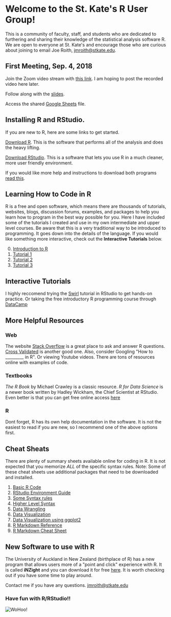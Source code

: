 # Welcome to the St. Kate's R User Group!

This is a community of faculty, staff, and students who are dedicated to furthering and sharing their knowledge of the statistical analysis software R. We are open to everyone at St. Kate's and encourage those who are curious about joining to email Joe Roith, jmroith@stkate.edu. 

## First Meeting, Sep. 4, 2018
Join the Zoom video stream with [this link](https://zoom.us/j/632593828). I am hoping to post the recorded video here later.

Follow along with the [slides](FirstMeeting_Slides_nopic.pdf).

Access the shared [Google Sheets](https://docs.google.com/spreadsheets/d/1glhHiEzilOTQh67K1AYSpnYUlt3S4_30zVeJwCsNJ9s/edit?usp=sharing) file.

## Installing R and RStudio.

If you are new to R, here are some links to get started.

[Download R](https://www.r-project.org/). This is the software that performs all of the analysis and does the heavy lifting.

[Download RStudio](https://www.rstudio.com/). This is a software that lets you use R in a much cleaner, more user friendly environment.


 If you would like more help and instructions to download both programs [read this](R_download_data_importing.pdf).

## Learning How to Code in R

R is a free and open software, which means there are thousands of tutorials, websites, blogs, discussion forums, examples, and packages to help you learn how to program in the best way possible for you. Here I have included some of the tutorials I created and use in my own intermediate and upper level courses. Be aware that this is a very traditional way to be introduced to programming. It goes down into the details of the language. If you would like something more interactive, check out the **Interactive Tutorials** below.

0. [Introduction to R](IntroR1.pdf)
1. [Tutorial 1](RTutorial_1.pdf)
2. [Tutorial 2](RTutorial_2.pdf)
3. [Tutorial 3](RTutorial_3.pdf)

## Interactive Tutorials

I highly reccomend trying the [Swirl](http://swirlstats.com/) tutorial in RStudio to get hands-on practice.
Or taking the free introductory R programming course through [DataCamp](https://www.datacamp.com/courses/free-introduction-to-r)

## More Helpful Resources
### Web
The website [Stack Overflow](https://stackoverflow.com/) is a great place to ask and answer R questions.
[Cross Validated](https://stats.stackexchange.com/questions/tagged/r) is another good one.
Also, consider Googling "How to _________ in R". Or viewing Youtube videos. There are tons of resources online with examples of code.

### Textbooks
*The R Book* by Michael Crawley is a classic resource.
*R for Data Science* is a newer book written by Hadley Wickham, the Chief Scientist at RStudio. Even better is that you can get free online access [here](http://r4ds.had.co.nz/)

### R
Dont forget, R has its own help documentation in the software. It is not the easiest to read if you are new, so I recommend one of the above options first.

## Cheat Sheats
There are plenty of summary sheets available online for coding in R. It is not expected that you memorize *ALL* of the specific syntax rules. 
 Note: Some of these cheat sheets use additional packages that need to be downloaded and installed.

1. [Basic R Code](BasicRcode.pdf)
2. [RStudio Environment Guide](rstudio-ide.pdf)
3. [Some Syntax rules](syntax.pdf)
4. [Higher Level Syntax](r-cheat-sheet-3.pdf)
5. [Data Wrangling](data-wrangling-cheatsheet.pdf)
6. [Data Visualization](data-visualization-2.1.pdf)
7. [Data Visualization using ggplot2](ggplot2-cheatsheet.pdf)
8. [R Markdown Reference](rmarkdown-reference.pdf)
9. [R Markdown Cheat Sheet](rmarkdown-cheatsheet.pdf)

## New Software to use with R
The University of Auckland in New Zealand (birthplace of R) has a new program that allows users more of a "point and click" experience with R. It is called **iNZight** and you can download it for free [here](https://www.stat.auckland.ac.nz/~wild/iNZight/install/). It is worth checking out if you have some time to play around.

Contact me if you have any questions. jmroith@stkate.edu

### Have fun with R/RStudio!!
![WoHoo!](kermit_statistics.gif)

